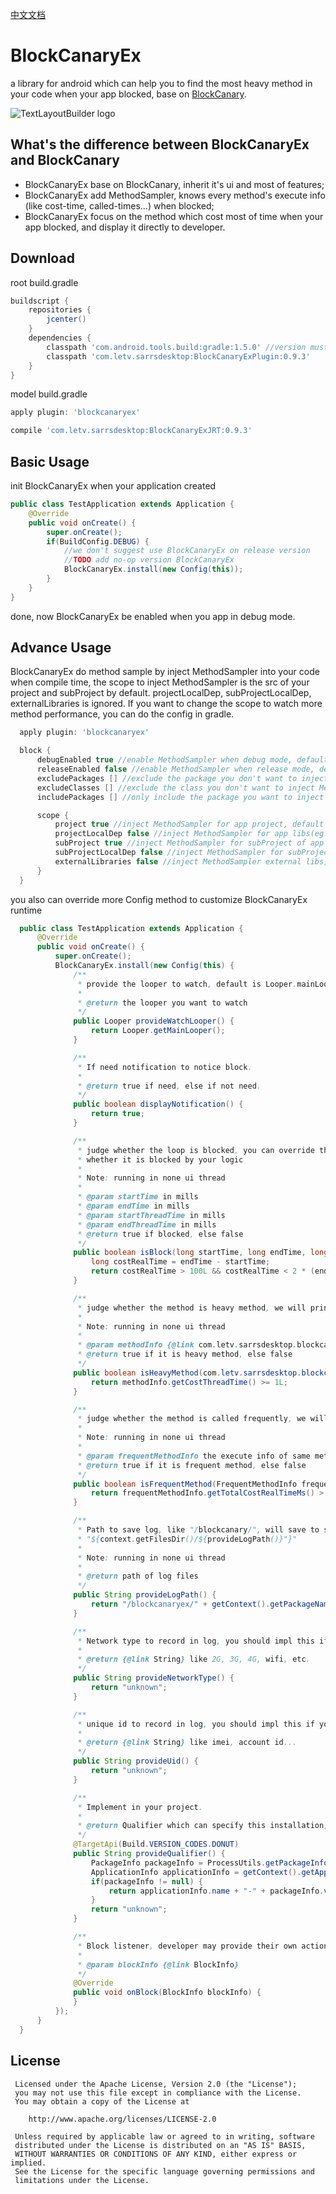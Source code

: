[中文文档](https://github.com/lqcandqq13/BlockCanaryEx/blob/master/README_CN.md)<br/>

BlockCanaryEx
=============
a library for android which can help you to find the most heavy method in your code when your app blocked,
base on [BlockCanary](https://github.com/markzhai/AndroidPerformanceMonitor).

![TextLayoutBuilder logo](./sample.png)

What's the difference between BlockCanaryEx and BlockCanary
-------------
- BlockCanaryEx base on BlockCanary, inherit it's ui and most of features;
- BlockCanaryEx add MethodSampler, knows every method's execute info (like cost-time, called-times...) when blocked;
- BlockCanaryEx focus on the method which cost most of time when your app blocked, and display it directly to developer.

Download
-------------
root build.gradle
```groovy
buildscript {
    repositories {
        jcenter()
    }
    dependencies {
        classpath 'com.android.tools.build:gradle:1.5.0' //version must >= 1.5.0
        classpath 'com.letv.sarrsdesktop:BlockCanaryExPlugin:0.9.3'
    }
}
```
model build.gradle
```groovy
apply plugin: 'blockcanaryex'
```

```groovy
compile 'com.letv.sarrsdesktop:BlockCanaryExJRT:0.9.3'
```

Basic Usage
-------------

init BlockCanaryEx when your application created

```java
public class TestApplication extends Application {
    @Override
    public void onCreate() {
        super.onCreate();
        if(BuildConfig.DEBUG) {
            //we don't suggest use BlockCanaryEx on release version
            //TODO add no-op version BlockCanaryEx
            BlockCanaryEx.install(new Config(this));
        }
    }
}
```

done, now BlockCanaryEx be enabled when you app in debug mode.

Advance Usage
-------------

BlockCanaryEx do method sample by inject MethodSampler into your code when compile time,
the scope to inject MethodSampler is the src of your project and subProject by default.
projectLocalDep, subProjectLocalDep, externalLibraries is ignored. If you want to change
the scope to watch more method performance, you can do the config in gradle.

```groovy
  apply plugin: 'blockcanaryex'

  block {
      debugEnabled true //enable MethodSampler when debug mode, default true
      releaseEnabled false //enable MethodSampler when release mode, default false
      excludePackages [] //exclude the package you don't want to inject MethodSampler, eg: ['com.android', 'android.support']
      excludeClasses [] //exclude the class you don't want to inject MethodSampler
      includePackages [] //only include the package you want to inject MethodSampler, packages which don't included will not be injected

      scope {
          project true //inject MethodSampler for app project, default true
          projectLocalDep false //inject MethodSampler for app libs(eg: .jar), default false
          subProject true //inject MethodSampler for subProject of app project, default true
          subProjectLocalDep false //inject MethodSampler for subProject libs, default false
          externalLibraries false //inject MethodSampler external libs, default false
      }
  }
 ```

you also can override more Config method to customize BlockCanaryEx runtime

```java
  public class TestApplication extends Application {
      @Override
      public void onCreate() {
          super.onCreate();
          BlockCanaryEx.install(new Config(this) {
              /**
               * provide the looper to watch, default is Looper.mainLooper()
               *
               * @return the looper you want to watch
               */
              public Looper provideWatchLooper() {
                  return Looper.getMainLooper();
              }

              /**
               * If need notification to notice block.
               *
               * @return true if need, else if not need.
               */
              public boolean displayNotification() {
                  return true;
              }

              /**
               * judge whether the loop is blocked, you can override this to decide
               * whether it is blocked by your logic
               *
               * Note: running in none ui thread
               *
               * @param startTime in mills
               * @param endTime in mills
               * @param startThreadTime in mills
               * @param endThreadTime in mills
               * @return true if blocked, else false
               */
              public boolean isBlock(long startTime, long endTime, long startThreadTime, long endThreadTime) {
                  long costRealTime = endTime - startTime;
                  return costRealTime > 100L && costRealTime < 2 * (endThreadTime - startThreadTime);
              }

              /**
               * judge whether the method is heavy method, we will print heavy method in log
               *
               * Note: running in none ui thread
               *
               * @param methodInfo {@link com.letv.sarrsdesktop.blockcanaryex.jrt.MethodInfo}
               * @return true if it is heavy method, else false
               */
              public boolean isHeavyMethod(com.letv.sarrsdesktop.blockcanaryex.jrt.MethodInfo methodInfo) {
                  return methodInfo.getCostThreadTime() >= 1L;
              }

              /**
               * judge whether the method is called frequently, we will print frequent method in log
               *
               * Note: running in none ui thread
               *
               * @param frequentMethodInfo the execute info of same method in this loop {@link FrequentMethodInfo}
               * @return true if it is frequent method, else false
               */
              public boolean isFrequentMethod(FrequentMethodInfo frequentMethodInfo) {
                  return frequentMethodInfo.getTotalCostRealTimeMs() > 1L && frequentMethodInfo.getCalledTimes() > 1;
              }

              /**
               * Path to save log, like "/blockcanary/", will save to sdcard if can, else we will save to
               * "${context.getFilesDir()/${provideLogPath()}"}"
               *
               * Note: running in none ui thread
               *
               * @return path of log files
               */
              public String provideLogPath() {
                  return "/blockcanaryex/" + getContext().getPackageName() + "/";
              }

              /**
               * Network type to record in log, you should impl this if you want to record this
               *
               * @return {@link String} like 2G, 3G, 4G, wifi, etc.
               */
              public String provideNetworkType() {
                  return "unknown";
              }

              /**
               * unique id to record in log, you should impl this if you want to record this
               *
               * @return {@link String} like imei, account id...
               */
              public String provideUid() {
                  return "unknown";
              }

              /**
               * Implement in your project.
               *
               * @return Qualifier which can specify this installation, like version + flavor.
               */
              @TargetApi(Build.VERSION_CODES.DONUT)
              public String provideQualifier() {
                  PackageInfo packageInfo = ProcessUtils.getPackageInfo(getContext());
                  ApplicationInfo applicationInfo = getContext().getApplicationInfo();
                  if(packageInfo != null) {
                      return applicationInfo.name + "-" + packageInfo.versionName;
                  }
                  return "unknown";
              }

              /**
               * Block listener, developer may provide their own actions
               *
               * @param blockInfo {@link BlockInfo}
               */
              @Override
              public void onBlock(BlockInfo blockInfo) {
              }
          });
      }
  }
 ```

License
-------

     Licensed under the Apache License, Version 2.0 (the "License");
     you may not use this file except in compliance with the License.
     You may obtain a copy of the License at

        http://www.apache.org/licenses/LICENSE-2.0

     Unless required by applicable law or agreed to in writing, software
     distributed under the License is distributed on an "AS IS" BASIS,
     WITHOUT WARRANTIES OR CONDITIONS OF ANY KIND, either express or implied.
     See the License for the specific language governing permissions and
     limitations under the License.
